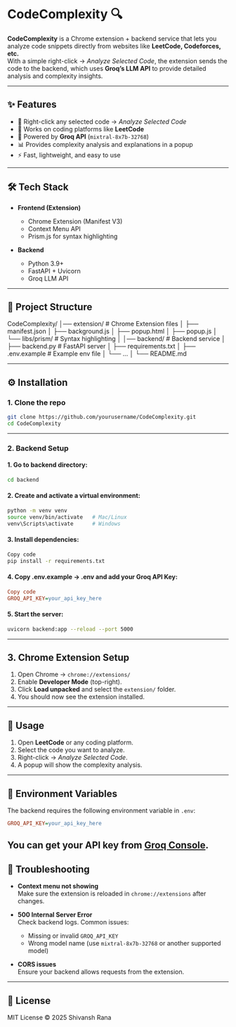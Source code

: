 # CodeComplexity 🔍

**CodeComplexity** is a Chrome extension + backend service that lets you analyze code snippets directly from websites like **LeetCode, Codeforces, etc.**  
With a simple right-click → *Analyze Selected Code*, the extension sends the code to the backend, which uses **Groq’s LLM API** to provide detailed analysis and complexity insights.

---

## ✨ Features

- 📌 Right-click any selected code → *Analyze Selected Code*  
- 🔗 Works on coding platforms like **LeetCode**  
- 🤖 Powered by **Groq API** (`mixtral-8x7b-32768`)  
- 📊 Provides complexity analysis and explanations in a popup  
- ⚡ Fast, lightweight, and easy to use  

---

## 🛠️ Tech Stack

- **Frontend (Extension)**  
  - Chrome Extension (Manifest V3)  
  - Context Menu API  
  - Prism.js for syntax highlighting  

- **Backend**  
  - Python 3.9+  
  - FastAPI + Uvicorn  
  - Groq LLM API  

---

## 📂 Project Structure

CodeComplexity/
│── extension/ # Chrome Extension files
│ ├── manifest.json
│ ├── background.js
│ ├── popup.html
│ ├── popup.js
│ └── libs/prism/ # Syntax highlighting
│
│── backend/ # Backend service
│ ├── backend.py # FastAPI server
│ ├── requirements.txt
│ ├── .env.example # Example env file
│ └── ...
│
└── README.md

---

## ⚙️ Installation

### 1. Clone the repo
```bash
git clone https://github.com/yourusername/CodeComplexity.git
cd CodeComplexity
```

--- 

### 2. Backend Setup
#### 1. Go to backend directory:


```bash
cd backend
```

#### 2. Create and activate a virtual environment:

```bash
python -m venv venv
source venv/bin/activate   # Mac/Linux
venv\Scripts\activate      # Windows
```
#### 3. Install dependencies:

```bash
Copy code
pip install -r requirements.txt
```
#### 4. Copy .env.example → .env and add your Groq API Key:

```ini
Copy code
GROQ_API_KEY=your_api_key_here
```

#### 5. Start the server:

```bash
uvicorn backend:app --reload --port 5000
```
---

## 3. Chrome Extension Setup

1. Open Chrome → `chrome://extensions/`  
2. Enable **Developer Mode** (top-right).  
3. Click **Load unpacked** and select the `extension/` folder.  
4. You should now see the extension installed.  

---

## 🚀 Usage

1. Open **LeetCode** or any coding platform.  
2. Select the code you want to analyze.  
3. Right-click → *Analyze Selected Code*.  
4. A popup will show the complexity analysis.  

---

## 🔑 Environment Variables

The backend requires the following environment variable in `.env`:
```ini
GROQ_API_KEY=your_api_key_here
```
You can get your API key from [Groq Console](https://console.groq.com/).  
---

## 🐛 Troubleshooting

- **Context menu not showing**  
  Make sure the extension is reloaded in `chrome://extensions` after changes.  

- **500 Internal Server Error**  
  Check backend logs. Common issues:  
  - Missing or invalid `GROQ_API_KEY`  
  - Wrong model name (use `mixtral-8x7b-32768` or another supported model)  

- **CORS issues**  
  Ensure your backend allows requests from the extension.  

---

## 📜 License

MIT License © 2025 Shivansh Rana
